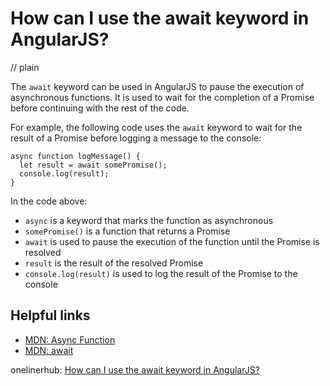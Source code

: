 # How can I use the await keyword in AngularJS?
// plain

The `await` keyword can be used in AngularJS to pause the execution of asynchronous functions. It is used to wait for the completion of a Promise before continuing with the rest of the code.

For example, the following code uses the `await` keyword to wait for the result of a Promise before logging a message to the console:
```
async function logMessage() {
  let result = await somePromise();
  console.log(result);
}
```

In the code above:
- `async` is a keyword that marks the function as asynchronous
- `somePromise()` is a function that returns a Promise
- `await` is used to pause the execution of the function until the Promise is resolved
- `result` is the result of the resolved Promise
- `console.log(result)` is used to log the result of the Promise to the console

## Helpful links
- [MDN: Async Function](https://developer.mozilla.org/en-US/docs/Web/JavaScript/Reference/Statements/async_function)
- [MDN: await](https://developer.mozilla.org/en-US/docs/Web/JavaScript/Reference/Operators/await)

onelinerhub: [How can I use the await keyword in AngularJS?](https://onelinerhub.com/angularjs/how-can-i-use-the-await-keyword-in-angularjs)